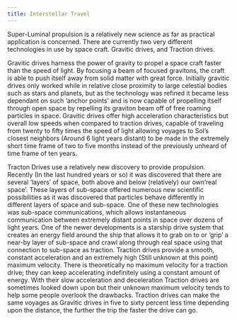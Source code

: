 ```yaml
---
title: Interstellar Travel
---
```


Super-Luminal propulsion is a relatively new science as far as practical
application is concerned. There are currently two very different technologies in
use by space craft. Gravitic drives, and Traction drives.

Gravitic drives harness the power of gravity to propel a space craft faster than
the speed of light. By focusing a beam of focused gravitons, the craft is able
to push itself away from solid matter with great force. Initially gravitic
drives only worked while in relative close proximity to large celestial bodies
such as stars and planets, but as the technology was refined it became less
dependant on such ‘anchor points’ and is now capable of propelling itself
through open space by repelling its graviton beam off of free roaming particles
in space.  Gravitic drives offer high acceleration characteristics but overall
low speeds when compared to traction drives, capable of traveling from twenty to
fifty times the speed of light allowing voyages to Sol’s closest neighbors
(Around 6 light years distant) to be made in the extremely short time frame of
two to five months instead of the previously unheard of time frame of ten years.

Tracton Drives use a relatively new discovery to provide propulsion.  Recently
(In the last hundred years or so) it was discovered that there are several
‘layers’ of space, both above and below (relatively) our own‘real space’. These
layers of sub-space offered numerous new scientific possibilities as it was
discovered that particles behave differently in different layers of space and
sub-space. One of these new technologies was sub-space communications, which
allows instantaneous communication between extremely distant points in space
over dozens of light years.  One of the newer developments is a starship drive
system that creates an energy field around the ship that allows it to grab on to
or ‘grip’ a near-by layer of sub-space and crawl along through real space using
that connection to sub-space as traction. Traction drives provide a smooth,
constant acceleration and an extremely high (Still unknown at this point)
maximum velocity. There is theoretically no maximum velocity for a traction
drive; they can keep accelerating indefinitely using a constant amount of
energy. With their slow acceleration and deceleration Traction drives are
sometimes looked down upon but their unknown maximum velocity tends to help some
people overlook the drawbacks. Traction drives can make the same voyages as
Gravitic drives in five to sixty percent less time depending upon the distance,
the further the trip the faster the drive can go.

